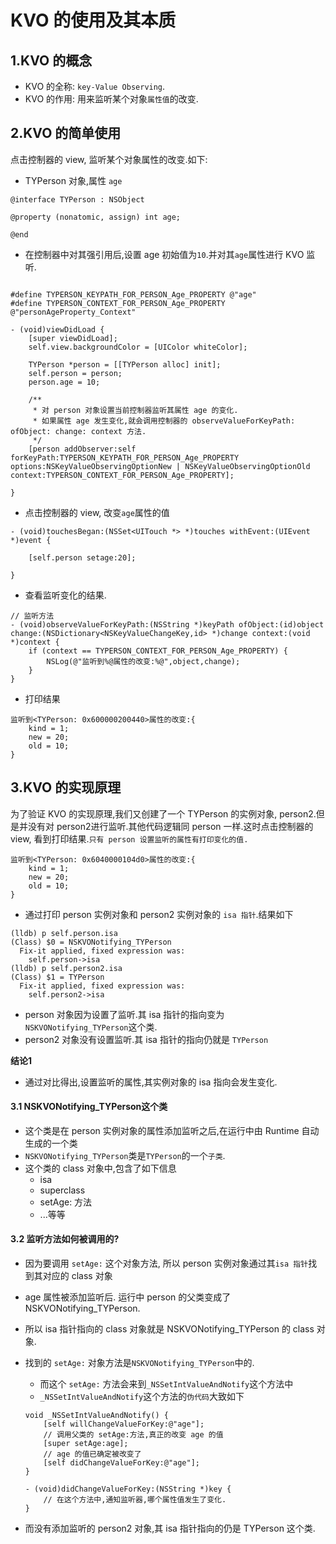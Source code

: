 # KVO 的使用及其本质

## 1.KVO 的概念

- KVO 的全称: `key-Value Observing`.
- KVO 的作用: 用来监听某个对象`属性值`的改变.

## 2.KVO 的简单使用

点击控制器的 view, 监听某个对象属性的改变.如下:

- TYPerson 对象,属性 `age`

```objc
@interface TYPerson : NSObject

@property (nonatomic, assign) int age;

@end
```

- 在控制器中对其强引用后,设置 age 初始值为`10`.并对其`age`属性进行 KVO 监听.

```objc

#define TYPERSON_KEYPATH_FOR_PERSON_Age_PROPERTY @"age"
#define TYPERSON_CONTEXT_FOR_PERSON_Age_PROPERTY @"personAgeProperty_Context"

- (void)viewDidLoad {
    [super viewDidLoad];
    self.view.backgroundColor = [UIColor whiteColor];
    
    TYPerson *person = [[TYPerson alloc] init];
    self.person = person;
    person.age = 10;
    
    /**
     * 对 person 对象设置当前控制器监听其属性 age 的变化.
     * 如果属性 age 发生变化,就会调用控制器的 observeValueForKeyPath: ofObject: change: context 方法. 
     */
    [person addObserver:self forKeyPath:TYPERSON_KEYPATH_FOR_PERSON_Age_PROPERTY options:NSKeyValueObservingOptionNew | NSKeyValueObservingOptionOld context:TYPERSON_CONTEXT_FOR_PERSON_Age_PROPERTY];
    
}
```

- 点击控制器的 view, 改变`age`属性的值

```objc
- (void)touchesBegan:(NSSet<UITouch *> *)touches withEvent:(UIEvent *)event {
    
    [self.person setage:20];
    
}
```

- 查看监听变化的结果.

```objc
// 监听方法
- (void)observeValueForKeyPath:(NSString *)keyPath ofObject:(id)object change:(NSDictionary<NSKeyValueChangeKey,id> *)change context:(void *)context {
    if (context == TYPERSON_CONTEXT_FOR_PERSON_Age_PROPERTY) {
        NSLog(@"监听到%@属性的改变:%@",object,change);
    }
}
```

- 打印结果

```objc
监听到<TYPerson: 0x600000200440>属性的改变:{
    kind = 1;
    new = 20;
    old = 10;
}

```

## 3.KVO 的实现原理

为了验证 KVO 的实现原理,我们又创建了一个 TYPerson 的实例对象, person2.但是并没有对 person2进行监听.其他代码逻辑同 person 一样.这时点击控制器的 view, 看到打印结果.`只有 person 设置监听的属性有打印变化的值.`

```objc
监听到<TYPerson: 0x6040000104d0>属性的改变:{
    kind = 1;
    new = 20;
    old = 10;
}
```

- 通过打印 person 实例对象和 person2 实例对象的 `isa 指针`.结果如下

```objc
(lldb) p self.person.isa
(Class) $0 = NSKVONotifying_TYPerson
  Fix-it applied, fixed expression was: 
    self.person->isa
(lldb) p self.person2.isa
(Class) $1 = TYPerson
  Fix-it applied, fixed expression was: 
    self.person2->isa
```

- person 对象因为设置了监听.其 isa 指针的指向变为`NSKVONotifying_TYPerson`这个类.
- person2 对象没有设置监听.其 isa 指针的指向仍就是 `TYPerson`

**结论1**

- 通过对比得出,设置监听的属性,其实例对象的 isa 指向会发生变化.

#### 3.1 NSKVONotifying_TYPerson这个类

- 这个类是在 person 实例对象的属性添加监听之后,在运行中由 Runtime 自动生成的一个类
- `NSKVONotifying_TYPerson`类是`TYPerson`的一个`子类`.
- 这个类的 class 对象中,包含了如下信息
    - isa
    - superclass
    - setAge: 方法
    - ...等等

#### 3.2 监听方法如何被调用的?

- 因为要调用 `setAge:` 这个对象方法, 所以 person 实例对象通过其`isa 指针`找到其对应的 class 对象
- age 属性被添加监听后.  运行中 person 的父类变成了 NSKVONotifying_TYPerson.
- 所以 isa 指针指向的 class 对象就是 NSKVONotifying_TYPerson 的 class 对象.
- 找到的 `setAge:` 对象方法是`NSKVONotifying_TYPerson`中的.
    - 而这个 `setAge:` 方法会来到`_NSSetIntValueAndNotify`这个方法中
    - `_NSSetIntValueAndNotify`这个方法的`伪代码`大致如下

    ```objc
    void _NSSetIntValueAndNotify() {
        [self willChangeValueForKey:@"age"];
        // 调用父类的 setAge:方法,真正的改变 age 的值
        [super setAge:age];
        // age 的值已确定被改变了
        [self didChangeValueForKey:@"age"];
    }
    
    - (void)didChangeValueForKey:(NSString *)key {
        // 在这个方法中,通知监听器,哪个属性值发生了变化.
    }
    ```
    
- 而没有添加监听的 person2 对象,其 isa 指针指向的仍是 TYPerson 这个类.



